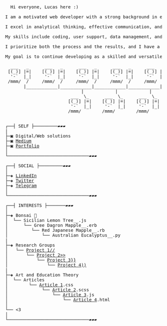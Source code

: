 <pre>
  Hi everyone, Lucas here :)

I am a motivated web developer with a strong background in education and a keen interest in software and data engineering. 
  
I excel in analytical thinking, effective communication, and creating unique and dynamic environments. 
  
My skills include coding, user support, data management, and infrastructure maintenance. 
  
I prioritize both the process and the results, and I have a reliable understanding of social dynamics. 
  
My goal is to continue developing as a skilled and versatile professional in a collaborative work environment.

  ___   _      ___   _      ___   _      ___   _      ___   _
 [(_)] |=|    [(_)] |=|    [(_)] |=|    [(_)] |=|    [(_)] |=|
  '-`  |_|     '-`  |_|     '-`  |_|     '-`  |_|     '-`  |_|
 /mmm/  /     /mmm/  /     /mmm/  /     /mmm/  /     /mmm/  /
       |____________|____________|____________|____________|
                             |            |            |
                         ___  \_      ___  \_      ___  \_
                        [(_)] |=|    [(_)] |=|    [(_)] |=|
                         '-`  |_|     '-`  |_|     '-`  |_|
                        /mmm/        /mmm/        /mmm/
 

┌──┤ SELF ├─────────▰▰▰
|
├─▣ Digital/Web solutions
├─▣ <a href="https://medium.com/@souza.vilela.lucas" target="blank">Medium</a>
├─▣ <a href="https://souza-l-01.github.io/portfolio/" target="_blank">Portfolio</a>
│
└───────────────────────────────▰▰▰

┌──┤ SOCIAL ├─────────▰▰▰
│
├─◈ <a href="https://www.linkedin.com/in/lucas-vilela-souza/" target="_blank">LinkedIn</a>
├─◈ <a href="https://twitter.com/Lucas_Vilela_S" target="_blank">Twitter</a>
├─◈ <a href="https://t.me/lucasvilelasouza" target="blank">Telegram</a>
│
└───────────────────────────────▰▰▰

┌──┤ INTERESTS ├───────▰▰▰
│
├─◈ Bonsai 🌳
│  └── Sicilian Lemon Tree__.js
│      └── Gree Dagron Mapple__.erb
│         └── Red Japanese Mapple__.rb
│             └── Australian Eucalyptus__.py
|
├─◈ Research Groups
│   └── <a href="https://silencio.ooo/" target="_blank">Project 1//</a>
│       └── <a href="https://www.instagram.com/procrise/?hl=pt-br" target="_blank">Project 2>></a>
│           └── <a href="https://5d7b2372-cf3b-4d25-bb99-ae11b2e009a8.filesusr.com/ugd/dd3b94_a15cd831934e4f81a46f4833511e094c.pdf" target="_blank">Project 3}}</a>
│               └── <a href="https://5d7b2372-cf3b-4d25-bb99-ae11b2e009a8.filesusr.com/ugd/dd3b94_8f9e1a70f42349d3b8462523822ec098.pdf" target="_blank">Project 4))</a>
|  
├─◈ Art and Education Theory
│  └── Articles
│        └── <a href="https://lume.ufrgs.br/handle/10183/221672" target="_blank">Article 1</a>.css
│             └── <a href="https://lume.ufrgs.br/handle/10183/187849" target="_blank">Article 2</a>.scss
│                 └── <a href="https://5d7b2372-cf3b-4d25-bb99-ae11b2e009a8.filesusr.com/ugd/dd3b94_10c24e348ee740d4bd8b8d87d0e3eb45.pdf" target="_blank">Article 3</a>.js
│                     └── <a href="https://www.periodicos.rc.biblioteca.unesp.br/index.php/educacao/article/view/12952/11219" target="_blank">Article 4</a>.html
│        
└── <3
│
└───────────────────────────────▰▰▰
</pre>
